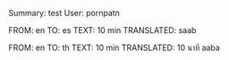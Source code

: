 Summary: test
User: pornpatn

FROM: en TO: es
TEXT: 10 min
TRANSLATED:  saab

FROM: en TO: th
TEXT: 10 min
TRANSLATED: 10 นาที aaba
